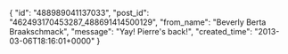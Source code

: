  {
   "id": "488989041137033",
   "post_id": "462493170453287_488691414500129",
   "from_name": "Beverly Berta Braakschmack",
   "message": "Yay! Pierre's back!",
   "created_time": "2013-03-06T18:16:01+0000"
 }
